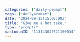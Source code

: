 ```yaml
---
categories: ["daily-prompt"]
tags: ["dailyprompt"]
date: "2024-09-15T15:00:00Z"
title: "Give me a hot take."
type: "prompts"
mastodonID: "113143045721100034"
---
```

